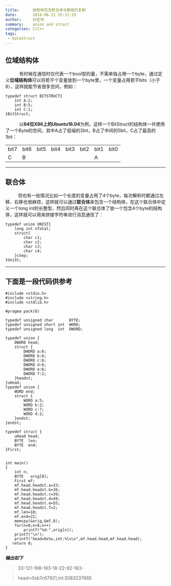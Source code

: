 ```yaml
---
title:      结构体包含联合体与数组的复制
date:       2018-06-21 15:31:19
author:     孙宏伟
summary:    union and struct
categories: C/C++
tags:
 - DataStruct
---
```


## 位域结构体

&ensp; &ensp; &ensp; &ensp; 有时候在通信时仅代表一个bool型的量，不需单独占用一个byte，通过定义**位域结构体**可以将若干个变量放到一个byte里，一个变量占用若干bits（小于8），这样就能节省很多空间，例如：

```
typedef struct BITSTRUCT{
    int A:2;
    int B:5;
    int C:1;
}BitStruct;
```
&ensp; &ensp; &ensp; &ensp; 以**64位X86上的Ubuntu16.04**为例，这样一个BitStruct的结构体一共使用了一个Byte的空间，其中A占了低端的2bit，B占了中间的5bit，C占了最高的1bit：
<table>
    <tr>
        <td>bit7</td> 
        <td>bit6</td> 
        <td>bit5</td> 
        <td>bit4</td> 
        <td>bit3</td> 
        <td>bit2</td> 
        <td>bit1</td> 
        <td>bit0</td>  
   </tr>
    <tr>
        <td colspan="1">C</td>
        <td colspan="5">B</td>    
        <td colspan="2">A</td>    
    </tr>
</table>

---

## 联合体

 &ensp; &ensp;&ensp; &ensp;  但也有一些情况比如一个长度的变量占用了4个byte，每次解析时都通过左移、右移也很麻烦，这样就可以通过**联合体**来包含一个结构体，在这个联合体中定义一个long int的长整型，然后同时再在这个联合体了放一个包含4个byte的结构体，这样就可以用来拼接字符串进行消息通信了：
     
```
typedef union UNIST{
    long int nTotal;
    struct{
        char c1;
        char c2;
        char c3;
        char c4;
    }cSep;
}UniSt;
```
---


## 下面是一段代码供参考

```
#include <stdio.h>
#include <string.h>
#include <stdlib.h>

#pragma pack(8)

typedef unsigned char       BYTE;
typedef unsigned short int  WORD;
typedef unsigned long  int  DWORD;

typedef union {
    DWORD head;
    struct {
        DWORD a:6;
        DWORD b:6;
        DWORD c:6;
        DWORD d:6;
        DWORD e:6;
        DWORD f:2;
    }headst;
}uHead;
typedef union {
    WORD end;
    struct {
        WORD a:5;
        WORD b:2;
        WORD c:7;
        WORD d:2;
    }endst;
}endst;

typedef struct {
    uHead head;
    BYTE  len;
    BYTE  end;
}First;


int main()
{
    int n;
    BYTE   orig[8];
    First mf;
    mf.head.headst.a=33;
    mf.head.headst.b=36;
    mf.head.headst.c=39;
    mf.head.headst.d=49;
    mf.head.headst.e=55;
    mf.head.headst.f=2;
    mf.len=18;
    mf.end=22;
    memcpy(&orig,&mf,8);
    for(n=0;n<8;n++)
        printf("%d-",orig[n]);
    printf("\n");
    printf("head=0x%x,int:%lu\n",mf.head.head,mf.head.head);
   return 0;
}
```


***输出如下***
> 33-121-198-183-18-22-92-183-

> head=0xb7c67921,int:3083237665


